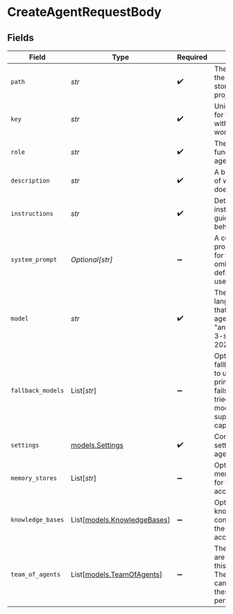 # CreateAgentRequestBody


## Fields

| Field                                                                                                                                                   | Type                                                                                                                                                    | Required                                                                                                                                                | Description                                                                                                                                             | Example                                                                                                                                                 |
| ------------------------------------------------------------------------------------------------------------------------------------------------------- | ------------------------------------------------------------------------------------------------------------------------------------------------------- | ------------------------------------------------------------------------------------------------------------------------------------------------------- | ------------------------------------------------------------------------------------------------------------------------------------------------------- | ------------------------------------------------------------------------------------------------------------------------------------------------------- |
| `path`                                                                                                                                                  | *str*                                                                                                                                                   | :heavy_check_mark:                                                                                                                                      | The path where the agent will be stored in the project structure                                                                                        | Default                                                                                                                                                 |
| `key`                                                                                                                                                   | *str*                                                                                                                                                   | :heavy_check_mark:                                                                                                                                      | Unique identifier for the agent within the workspace                                                                                                    |                                                                                                                                                         |
| `role`                                                                                                                                                  | *str*                                                                                                                                                   | :heavy_check_mark:                                                                                                                                      | The role or function of the agent                                                                                                                       |                                                                                                                                                         |
| `description`                                                                                                                                           | *str*                                                                                                                                                   | :heavy_check_mark:                                                                                                                                      | A brief description of what the agent does                                                                                                              |                                                                                                                                                         |
| `instructions`                                                                                                                                          | *str*                                                                                                                                                   | :heavy_check_mark:                                                                                                                                      | Detailed instructions that guide the agent's behavior                                                                                                   |                                                                                                                                                         |
| `system_prompt`                                                                                                                                         | *Optional[str]*                                                                                                                                         | :heavy_minus_sign:                                                                                                                                      | A custom system prompt template for the agent. If omitted, the default template is used.                                                                |                                                                                                                                                         |
| `model`                                                                                                                                                 | *str*                                                                                                                                                   | :heavy_check_mark:                                                                                                                                      | The primary language model that powers the agent (e.g., "anthropic/claude-3-sonnet-20240229")                                                           |                                                                                                                                                         |
| `fallback_models`                                                                                                                                       | List[*str*]                                                                                                                                             | :heavy_minus_sign:                                                                                                                                      | Optional array of fallback model IDs to use when the primary model fails. Models are tried in order. All models must support tool calling capabilities. |                                                                                                                                                         |
| `settings`                                                                                                                                              | [models.Settings](../models/settings.md)                                                                                                                | :heavy_check_mark:                                                                                                                                      | Configuration settings for the agent's behavior                                                                                                         |                                                                                                                                                         |
| `memory_stores`                                                                                                                                         | List[*str*]                                                                                                                                             | :heavy_minus_sign:                                                                                                                                      | Optional array of memory store keys for the agent to access                                                                                             |                                                                                                                                                         |
| `knowledge_bases`                                                                                                                                       | List[[models.KnowledgeBases](../models/knowledgebases.md)]                                                                                              | :heavy_minus_sign:                                                                                                                                      | Optional array of knowledge base configurations for the agent to access                                                                                 |                                                                                                                                                         |
| `team_of_agents`                                                                                                                                        | List[[models.TeamOfAgents](../models/teamofagents.md)]                                                                                                  | :heavy_minus_sign:                                                                                                                                      | The agents that are accessible to this orchestrator. The main agent can hand off to these agents to perform tasks.                                      |                                                                                                                                                         |